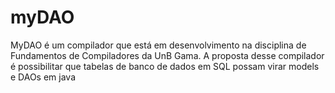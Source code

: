 # myDAO
MyDAO é um compilador que está em desenvolvimento na disciplina de Fundamentos de Compiladores da UnB Gama. A proposta desse compilador é possibilitar que tabelas de banco de dados em SQL possam virar models e DAOs em java
